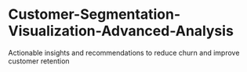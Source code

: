 # Customer-Segmentation-Visualization-Advanced-Analysis
Actionable insights and recommendations to reduce churn and improve customer retention
